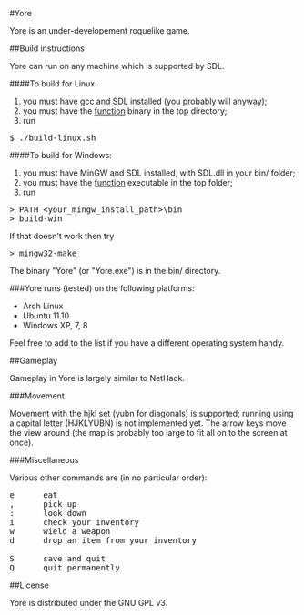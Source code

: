 #Yore

Yore is an under-developement roguelike game.

##Build instructions

Yore can run on any machine which is supported by SDL.

####To build for Linux:

1.  you must have gcc and SDL installed (you probably will anyway);
2.  you must have the [function](http://github.com/lindenr/function) binary in the top directory;
3.  run
<pre>$ ./build-linux.sh</pre>

####To build for Windows:

1.  you must have MinGW and SDL installed, with SDL.dll in your bin/ folder;
2.  you must have the [function](http://github.com/lindenr/function) executable in the top folder;
3.  run
<pre>&gt; PATH &lt;your_mingw_install_path&gt;\bin
&gt; build-win</pre>
If that doesn't work then try
<pre>&gt; mingw32-make</pre>

The binary "Yore" (or "Yore.exe") is in the bin/ directory.

###Yore runs (tested) on the following platforms:

 *  Arch Linux
 *  Ubuntu 11.10
 *  Windows XP, 7, 8

Feel free to add to the list if you have a different operating system handy.

##Gameplay

Gameplay in Yore is largely similar to NetHack. 

###Movement

Movement with the hjkl set (yubn for diagonals) is supported; running using a capital letter (HJKLYUBN) is not implemented yet.
The arrow keys move the view around (the map is probably too large to fit all on to the screen at once).

###Miscellaneous

Various other commands are (in no particular order):
<pre>e      eat
,      pick up
:      look down
i      check your inventory
w      wield a weapon
d      drop an item from your inventory

S      save and quit
Q      quit permanently</pre>

##License

Yore is distributed under the GNU GPL v3.


